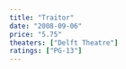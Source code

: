 ```yaml
---
title: "Traitor"
date: "2008-09-06"
price: "5.75"
theaters: ["Delft Theatre"]
ratings: ["PG-13"]
---
```

